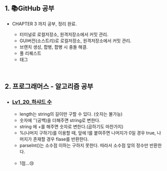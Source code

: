 ## 1. 📚GitHub 공부

- CHAPTER 3 까지 공부, 정리 완료.

  - 터미널로 로컬저장소, 원격저장소에서 커밋 관리.
  - GUI버전(소스트리)로 로컬저장소, 원격저장소에서 커밋 관리.
  - 브랜치 생성, 합병, 합병 시 충돌 해결.
  - 풀 리퀘스트
  - 태그

<br/>

## 2.  프로그래머스 - 알고리즘 공부

- ### [Lv1_20_하샤드 수](https://github.com/EunJaePark/algorithm/blob/master/Lv1_20_%ED%95%98%EC%83%A4%EB%93%9C%20%EC%88%98.html)
  - length는 string의 길이만 구할 수 있다. (숫자는 불가능)
  - 숫자에 ''(공백)을 더해주면 string로 변한다.
  - string 에 +를 해주면 숫자로 변한다.(곱하기도 마찬가지)
  - %(나머지 구하기)를 이용할 때, 앞에 !를 붙여주면 나머지가 0일 경우 true, 나머지가 존재할 경우 flase를 반환한다.
  - parseInt()는 소수점 이하는 구하지 못한다. 따라서 소수점 앞의 정수만 반환한다.
  <br/>
  
  - 1점...😢
